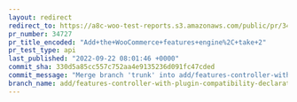 ```yaml
---
layout: redirect
redirect_to: https://a8c-woo-test-reports.s3.amazonaws.com/public/pr/34727/api/index.html
pr_number: 34727
pr_title_encoded: "Add+the+WooCommerce+features+engine%2C+take+2"
pr_test_type: api
last_published: "2022-09-22 08:01:46 +0000"
commit_sha: 330d5a85cc557c752aa4e9135236d091fc47cded
commit_message: "Merge branch 'trunk' into add/features-controller-with-plugin-compati…"
branch_name: add/features-controller-with-plugin-compatibility-declaration-take-2
---
```


